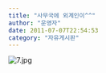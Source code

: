 ```yaml
---
title: "사무국에 외계인이^^"
author: "운영자"
date: 2011-07-07T22:54:53
category: "자유게시판"
---
```


![7.jpg](/files/attach/images/1182/226/010/4f569c2bde52c353dd0a18a804e068eb.jpg)
